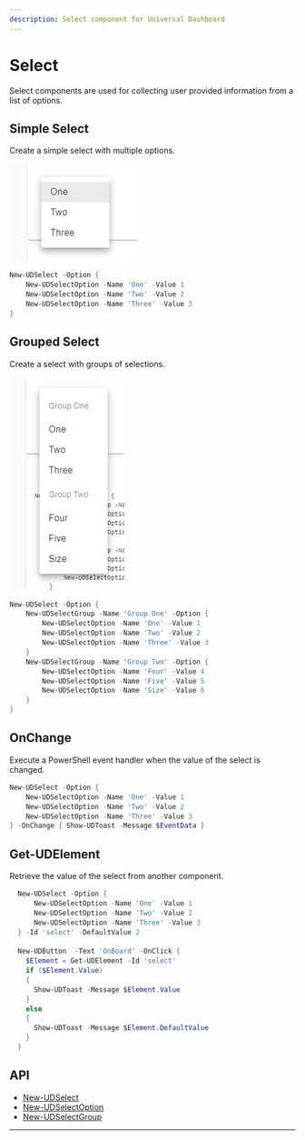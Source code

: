 ```yaml
---
description: Select component for Universal Dashboard
---
```


# Select

Select components are used for collecting user provided information from a list of options.

## Simple Select

Create a simple select with multiple options.

![](<../../../../.gitbook/assets/image (44).png>)

```powershell
New-UDSelect -Option {
    New-UDSelectOption -Name 'One' -Value 1
    New-UDSelectOption -Name 'Two' -Value 2
    New-UDSelectOption -Name 'Three' -Value 3
}
```

## Grouped Select

Create a select with groups of selections.

![](<../../../../.gitbook/assets/image (45).png>)

```powershell
New-UDSelect -Option {
    New-UDSelectGroup -Name 'Group One' -Option {
        New-UDSelectOption -Name 'One' -Value 1
        New-UDSelectOption -Name 'Two' -Value 2
        New-UDSelectOption -Name 'Three' -Value 3
    }
    New-UDSelectGroup -Name 'Group Two' -Option {
        New-UDSelectOption -Name 'Four' -Value 4
        New-UDSelectOption -Name 'Five' -Value 5
        New-UDSelectOption -Name 'Size' -Value 6
    }
}
```

## OnChange

Execute a PowerShell event handler when the value of the select is changed.

```powershell
New-UDSelect -Option {
    New-UDSelectOption -Name 'One' -Value 1
    New-UDSelectOption -Name 'Two' -Value 2
    New-UDSelectOption -Name 'Three' -Value 3
} -OnChange { Show-UDToast -Message $EventData }
```

## Get-UDElement

Retrieve the value of the select from another component.

```powershell
  New-UDSelect -Option {
      New-UDSelectOption -Name 'One' -Value 1
      New-UDSelectOption -Name 'Two' -Value 2
      New-UDSelectOption -Name 'Three' -Value 3
  } -Id 'select' -DefaultValue 2

  New-UDButton  -Text 'OnBoard' -OnClick {
    $Element = Get-UDElement -Id 'select'
    if ($Element.Value)
    {
      Show-UDToast -Message $Element.Value
    }
    else 
    {
      Show-UDToast -Message $Element.DefaultValue
    }
  }
```

## API

* [New-UDSelect](https://github.com/ironmansoftware/universal-docs/blob/master/cmdlets/New-UDSelect.txt)
* [New-UDSelectOption](https://github.com/ironmansoftware/universal-docs/blob/master/cmdlets/New-UDSelectOption.txt)
* [New-UDSelectGroup](https://github.com/ironmansoftware/universal-docs/blob/master/cmdlets/New-UDSelectGroup.txt)

****

###
